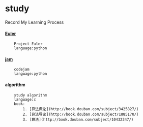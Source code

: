 study
=========================
Record My Learning Process

#### [Euler](http://projecteuler.net/problems)
        Project Euler
        language:python

#### [jam](https://code.google.com/codejam/)
        codejam
        language:python

#### algorithm
        study algorithm
        language:c
        book:
            1. [算法概论](http://book.douban.com/subject/3425827/)
            2. [算法导论](http://book.douban.com/subject/1885170/)
            3. [算法](http://book.douban.com/subject/10432347/)
